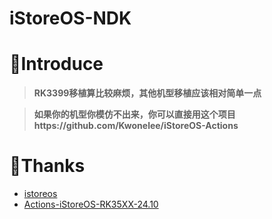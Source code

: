 # iStoreOS-NDK

# 🤔Introduce
> **RK3399移植算比较麻烦，其他机型移植应该相对简单一点**

> **如果你的机型你模仿不出来，你可以直接用这个项目https://github.com/Kwonelee/iStoreOS-Actions**

# 🙏Thanks
- [istoreos](https://github.com/istoreos/istoreos)
- [Actions-iStoreOS-RK35XX-24.10](https://github.com/xiaomeng9597/Actions-iStoreOS-RK35XX-24.10)
